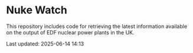 # Nuke Watch

This repository includes code for retrieving the latest information available on the output of EDF nuclear power plants in the UK.

Last updated: 2025-06-14 14:13